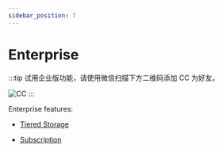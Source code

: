 ```yaml
---
sidebar_position: 7
---
```


# Enterprise

:::tip
试用企业版功能，请使用微信扫描下方二维码添加 CC 为好友。

![CC](https://dl.cnosdb.com/contact/u.jpg)
:::

Enterprise features:

- [Tiered Storage](../manage/tiered_storage.md)

- [Subscription](../manage/subscriptions.md)
